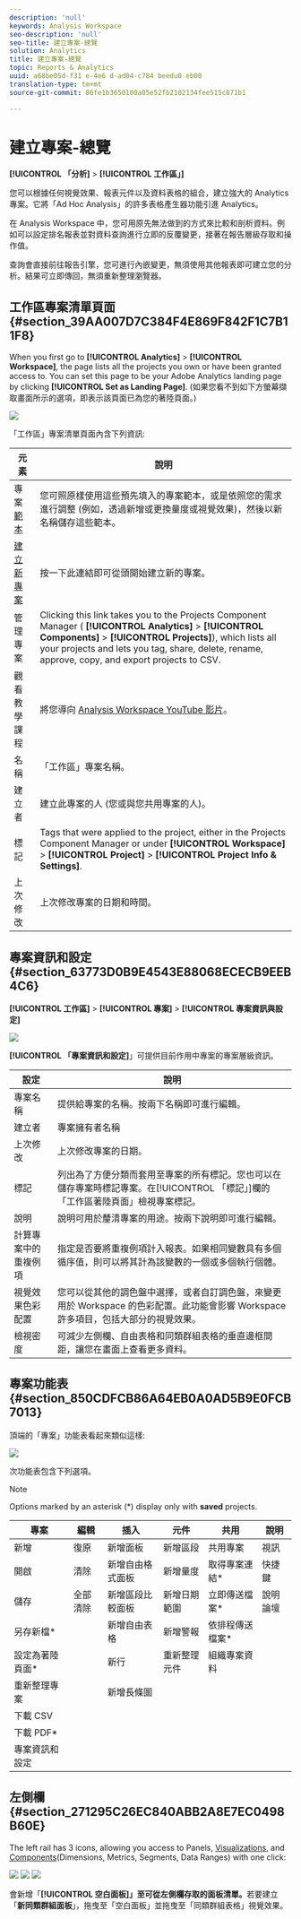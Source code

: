 ```yaml
---
description: 'null'
keywords: Analysis Workspace
seo-description: 'null'
seo-title: 建立專案-總覽
solution: Analytics
title: 建立專案-總覽
topic: Reports & Analytics
uuid: a68be05d-f31 e-4e6 d-ad04-c784 beedu0 eb00
translation-type: tm+mt
source-git-commit: 86fe1b3650100a05e52fb2102134fee515c871b1

---
```



# 建立專案-總覽

**[!UICONTROL 「分析]** &gt; **[!UICONTROL 工作區」]**

您可以根據任何視覺效果、報表元件以及資料表格的組合，建立強大的 Analytics 專案。它將「Ad Hoc Analysis」的許多表格產生器功能引進 Analytics。

在 Analysis Workspace 中，您可用原先無法做到的方式來比較和剖析資料。例如可以設定排名報表並對資料查詢進行立即的反覆變更，接著在報告層級存取和操作值。

查詢會直接前往報告引擎，您可進行內嵌變更，無須使用其他報表即可建立您的分析。結果可立即傳回，無須重新整理瀏覽器。

## 工作區專案清單頁面 {#section_39AA007D7C384F4E869F842F1C7B11F8}

When you first go to **[!UICONTROL Analytics]** &gt; **[!UICONTROL Workspace]**, the page lists all the projects you own or have been granted access to. You can set this page to be your Adobe Analytics landing page by clicking **[!UICONTROL Set as Landing Page]**. (如果您看不到如下方螢幕擷取畫面所示的選項，即表示該頁面已為您的著陸頁面。)

![](assets/sample-project.png)

「工作區」專案清單頁面內含下列資訊:

| 元素 | 說明 |
|---|---|
| 專案[範本](../../../analyze/analysis-workspace/build-workspace-project/starter-projects.md#concept_49B9A327C5004DB0A4BE6291435625C5) | 您可照原樣使用這些預先填入的專案範本，或是依照您的需求進行調整 (例如，透過新增或更換量度或視覺效果)，然後以新名稱儲存這些範本。 |
| [建立新專案](../../../analyze/analysis-workspace/build-workspace-project/t-freeform-project.md#task_C2C698ACC7954062A28E4784911E6CF2) | 按一下此連結即可從頭開始建立新的專案。 |
| 管理專案 | Clicking this link takes you to the Projects Component Manager ( **[!UICONTROL Analytics]** &gt; **[!UICONTROL Components]** &gt; **[!UICONTROL Projects]**), which lists all your projects and lets you tag, share, delete, rename, approve, copy, and export projects to CSV. |
| 觀看教學課程 | 將您導向 [Analysis Workspace YouTube 影片](https://www.youtube.com/playlist?list=PL2tCx83mn7GuNnQdYGOtlyCu0V5mEZ8sS)。 |
| 名稱 | 「工作區」專案名稱。 |
| 建立者 | 建立此專案的人 (您或與您共用專案的人)。 |
| 標記 | Tags that were applied to the project, either in the Projects Component Manager or under **[!UICONTROL Workspace]** &gt; **[!UICONTROL Project]** &gt; **[!UICONTROL Project Info &amp; Settings]**. |
| 上次修改 | 上次修改專案的日期和時間。 |

## 專案資訊和設定 {#section_63773D0B9E4543E88068ECECB9EEB4C6}

**[!UICONTROL 工作區]** &gt; **[!UICONTROL 專案]** &gt; **[!UICONTROL 專案資訊與設定]**

![](assets/projectinfo.png)

**[!UICONTROL 「專案資訊和設定]**」可提供目前作用中專案的專案層級資訊。

| 設定 | 說明 |
|---|---|
| 專案名稱 | 提供給專案的名稱。按兩下名稱即可進行編輯。 |
| 建立者 | 專案擁有者名稱 |
| 上次修改 | 上次修改專案的日期。 |
| 標記 | 列出為了方便分類而套用至專案的所有標記。您也可以在儲存專案時標記專案。在[!UICONTROL 「標記」]欄的「工作區著陸頁面」檢視專案標記。 |
| 說明 | 說明可用於釐清專案的用途。按兩下說明即可進行編輯。 |
| 計算專案中的重複例項 | 指定是否要將重複例項計入報表。如果相同變數具有多個循序值，則可以將其計為該變數的一個或多個執行個體。 |
| 視覺效果色彩配置 | 您可以從其他的調色盤中選擇，或者自訂調色盤，來變更用於 Workspace 的色彩配置。此功能會影響 Workspace 許多項目，包括大部分的視覺效果。 |
| 檢視密度 | 可減少左側欄、自由表格和同類群組表格的垂直邊框間距，讓您在畫面上查看更多資料。 |

## 專案功能表 {#section_850CDFCB86A64EB0A0AD5B9E0FCB7013}

頂端的「專案」功能表看起來類似這樣:

![](assets/new-project-menus.png)

次功能表包含下列選項。

>[!NOTE]
>
>Options marked by an asterisk (*) display only with **saved** projects.

| 專案 | 編輯 | 插入 | 元件 | 共用 | 說明 |
|---|---|---|---|---|---|
| 新增 | 復原 | 新增面板 | 新增區段 | 共用專案 | 視訊 |
| 開啟 | 清除 | 新增自由格式面板 | 新增量度 | 取得專案連結* | 快捷鍵 |
| 儲存 | 全部清除 | 新增區段比較面板 | 新增日期範圍 | 立即傳送檔案* | 說明論壇 |
| 另存新檔* |  | 新增自由表格 | 新增警報 | 依排程傳送檔案* |  |
| 設定為著陸頁面* |  | 新行 | 重新整理元件 | 組織專案資料 |  |
| 重新整理專案 |  | 新增長條圖 |  |  |  |
| 下載 CSV |  |  |  |  |  |
| 下載 PDF* |  |  |  |  |  |
| 專案資訊和設定 |  |  |  |  |  |

## 左側欄 {#section_271295C26EC840ABB2A8E7EC0498B60E}

The left rail has 3 icons, allowing you access to Panels, [Visualizations](../../../analyze/analysis-workspace/visualizations/freeform-analysis-visualizations.md#concept_09242627629147A88A68F1506954C276), and [Components](../../../analyze/analysis-workspace/components/analysis-workspace-components.md#concept_BEBE3A75E072495D9E2F895567BBD462)(Dimensions, Metrics, Segments, Data Ranges) with one click:

![](assets/panels.png) ![](assets/visualizations.png) ![](assets/components.png)

會新增「**[!UICONTROL 空白面板]」至可從左側欄存取的面板清單。**&#x200B;若要建立「**新同類群組面板**」，拖曳至「空白面板」並拖曳至「同類群組表格」視覺效果。
